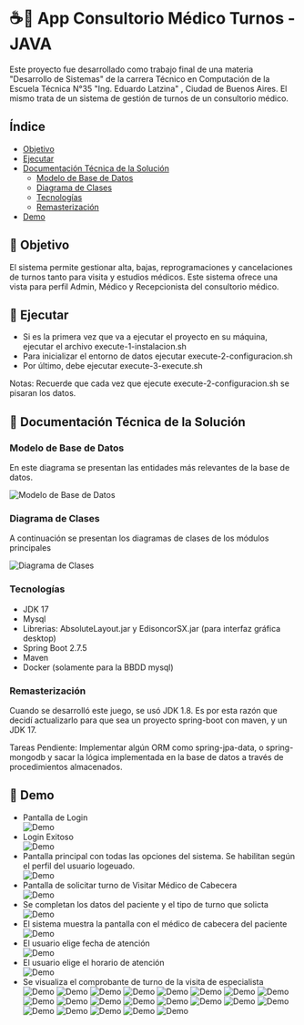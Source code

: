 # ☕🎯 App Consultorio Médico Turnos - JAVA
   
   Este proyecto fue desarrollado como trabajo final de una materia "Desarrollo de Sistemas" de la carrera Técnico en Computación de la Escuela Técnica N°35 "Ing. Eduardo Latzina" , Ciudad de Buenos Aires.
El mismo trata de un sistema de gestión de turnos de un consultorio médico.

## Índice

- [Objetivo](#-objetivo)
- [Ejecutar](#-ejecutar)
- [Documentación Técnica de la Solución](#-documentacin-tcnica-de-la-solucin)
    - [Modelo de Base de Datos](#-modelo-de-base-de-datos)
    - [Diagrama de Clases](#diagrama-de-clases)
    - [Tecnologías](#-tecnologas)
    - [Remasterización](#-remasterizacin)
- [Demo](#-demo)

## 🚀 Objetivo 
    
   El sistema permite gestionar alta, bajas, reprogramaciones y cancelaciones de turnos tanto para visita y estudios médicos. Este sistema ofrece una vista para perfil
Admin, Médico y Recepcionista del consultorio médico. 

## 🚀 Ejecutar

* Si es la primera vez que va a ejecutar el proyecto en su máquina, ejecutar el archivo execute-1-instalacion.sh
* Para inicializar el entorno de datos ejecutar execute-2-configuracion.sh
* Por último, debe ejecutar execute-3-execute.sh

Notas: Recuerde que cada vez que ejecute execute-2-configuracion.sh se pisaran los datos.

## 🚀 Documentación Técnica de la Solución

### Modelo de Base de Datos
En este diagrama se presentan las entidades más relevantes de la base de datos.

![Modelo de Base de Datos](https://github.com/jonathanvictorica/app-consultorio-medico/blob/develop/docs/der.png)

### Diagrama de Clases
A continuación se presentan los diagramas de clases de los módulos principales

![Diagrama de Clases](https://github.com/jonathanvictorica/app-consultorio-medico/blob/develop/docs/DC.png)

### Tecnologías

* JDK 17
* Mysql
* Librerias: AbsoluteLayout.jar y EdisoncorSX.jar (para interfaz gráfica desktop)
* Spring Boot 2.7.5
* Maven
* Docker (solamente para la BBDD mysql)

### Remasterización

   Cuando se desarrolló este juego, se usó JDK 1.8. Es por esta razón que decidí actualizarlo para que sea un proyecto spring-boot con maven, y un JDK 17.

Tareas Pendiente: Implementar algún ORM como spring-jpa-data, o spring-mongodb y sacar la lógica implementada en la base de datos a través de procedimientos almacenados.

## 🚀 Demo
* Pantalla de Login <br />
![Demo](https://github.com/jonathanvictorica/app-consultorio-medico/blob/develop/docs/1.png)
* Login Exitoso <br />
![Demo](https://github.com/jonathanvictorica/app-consultorio-medico/blob/develop/docs/2.png)
* Pantalla principal con todas las opciones del sistema. Se habilitan según el perfil del usuario logeuado. <br />
![Demo](https://github.com/jonathanvictorica/app-consultorio-medico/blob/develop/docs/3.png)
* Pantalla de solicitar turno de Visitar Médico de Cabecera <br />
![Demo](https://github.com/jonathanvictorica/app-consultorio-medico/blob/develop/docs/4.png)
* Se completan los datos del paciente y el tipo de turno que solicta <br />
![Demo](https://github.com/jonathanvictorica/app-consultorio-medico/blob/develop/docs/5.png)
* El sistema muestra la pantalla con el médico de cabecera del paciente <br />
![Demo](https://github.com/jonathanvictorica/app-consultorio-medico/blob/develop/docs/6.png)
* El usuario elige fecha de atención <br />
![Demo](https://github.com/jonathanvictorica/app-consultorio-medico/blob/develop/docs/7.png)
* El usuario elige el horario de atención <br />
![Demo](https://github.com/jonathanvictorica/app-consultorio-medico/blob/develop/docs/8.png)
* Se visualiza el comprobante de turno de la visita de especialista <br />
![Demo](https://github.com/jonathanvictorica/app-consultorio-medico/blob/develop/docs/9.png)
![Demo](https://github.com/jonathanvictorica/app-consultorio-medico/blob/develop/docs/10.png)
![Demo](https://github.com/jonathanvictorica/app-consultorio-medico/blob/develop/docs/11.png)
![Demo](https://github.com/jonathanvictorica/app-consultorio-medico/blob/develop/docs/12.png)
![Demo](https://github.com/jonathanvictorica/app-consultorio-medico/blob/develop/docs/13.png)
![Demo](https://github.com/jonathanvictorica/app-consultorio-medico/blob/develop/docs/14.png)
![Demo](https://github.com/jonathanvictorica/app-consultorio-medico/blob/develop/docs/15.png)
![Demo](https://github.com/jonathanvictorica/app-consultorio-medico/blob/develop/docs/16.png)
![Demo](https://github.com/jonathanvictorica/app-consultorio-medico/blob/develop/docs/17.png)
![Demo](https://github.com/jonathanvictorica/app-consultorio-medico/blob/develop/docs/18.png)
![Demo](https://github.com/jonathanvictorica/app-consultorio-medico/blob/develop/docs/19.png)
![Demo](https://github.com/jonathanvictorica/app-consultorio-medico/blob/develop/docs/20.png)
![Demo](https://github.com/jonathanvictorica/app-consultorio-medico/blob/develop/docs/21.png)
![Demo](https://github.com/jonathanvictorica/app-consultorio-medico/blob/develop/docs/22.png)
![Demo](https://github.com/jonathanvictorica/app-consultorio-medico/blob/develop/docs/23.png)
![Demo](https://github.com/jonathanvictorica/app-consultorio-medico/blob/develop/docs/24.png)
![Demo](https://github.com/jonathanvictorica/app-consultorio-medico/blob/develop/docs/25.png)
![Demo](https://github.com/jonathanvictorica/app-consultorio-medico/blob/develop/docs/26.png)
![Demo](https://github.com/jonathanvictorica/app-consultorio-medico/blob/develop/docs/27.png)
![Demo](https://github.com/jonathanvictorica/app-consultorio-medico/blob/develop/docs/28.png)
![Demo](https://github.com/jonathanvictorica/app-consultorio-medico/blob/develop/docs/29.png)
